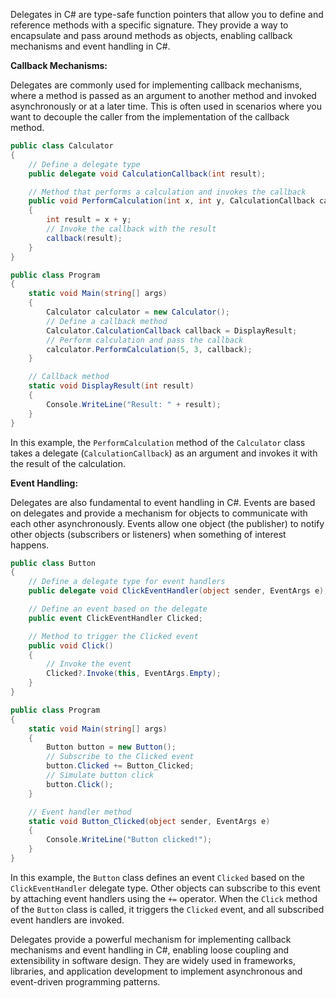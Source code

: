 Delegates in C# are type-safe function pointers that allow you to define and reference methods with a specific signature. They provide a way to encapsulate and pass around methods as objects, enabling callback mechanisms and event handling in C#.

**Callback Mechanisms:**

Delegates are commonly used for implementing callback mechanisms, where a method is passed as an argument to another method and invoked asynchronously or at a later time. This is often used in scenarios where you want to decouple the caller from the implementation of the callback method.

```csharp
public class Calculator
{
    // Define a delegate type
    public delegate void CalculationCallback(int result);

    // Method that performs a calculation and invokes the callback
    public void PerformCalculation(int x, int y, CalculationCallback callback)
    {
        int result = x + y;
        // Invoke the callback with the result
        callback(result);
    }
}

public class Program
{
    static void Main(string[] args)
    {
        Calculator calculator = new Calculator();
        // Define a callback method
        Calculator.CalculationCallback callback = DisplayResult;
        // Perform calculation and pass the callback
        calculator.PerformCalculation(5, 3, callback);
    }

    // Callback method
    static void DisplayResult(int result)
    {
        Console.WriteLine("Result: " + result);
    }
}
```

In this example, the `PerformCalculation` method of the `Calculator` class takes a delegate (`CalculationCallback`) as an argument and invokes it with the result of the calculation.

**Event Handling:**

Delegates are also fundamental to event handling in C#. Events are based on delegates and provide a mechanism for objects to communicate with each other asynchronously. Events allow one object (the publisher) to notify other objects (subscribers or listeners) when something of interest happens.

```csharp
public class Button
{
    // Define a delegate type for event handlers
    public delegate void ClickEventHandler(object sender, EventArgs e);

    // Define an event based on the delegate
    public event ClickEventHandler Clicked;

    // Method to trigger the Clicked event
    public void Click()
    {
        // Invoke the event
        Clicked?.Invoke(this, EventArgs.Empty);
    }
}

public class Program
{
    static void Main(string[] args)
    {
        Button button = new Button();
        // Subscribe to the Clicked event
        button.Clicked += Button_Clicked;
        // Simulate button click
        button.Click();
    }

    // Event handler method
    static void Button_Clicked(object sender, EventArgs e)
    {
        Console.WriteLine("Button clicked!");
    }
}
```

In this example, the `Button` class defines an event `Clicked` based on the `ClickEventHandler` delegate type. Other objects can subscribe to this event by attaching event handlers using the `+=` operator. When the `Click` method of the `Button` class is called, it triggers the `Clicked` event, and all subscribed event handlers are invoked.

Delegates provide a powerful mechanism for implementing callback mechanisms and event handling in C#, enabling loose coupling and extensibility in software design. They are widely used in frameworks, libraries, and application development to implement asynchronous and event-driven programming patterns.